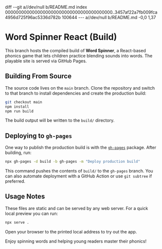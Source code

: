 diff --git a//dev/null b/README.md
index 0000000000000000000000000000000000000000..3457af22a7fb009fca4956d725f96ac5336d782b 100644
--- a//dev/null
 b/README.md
 -0,0 1,37 
# Word Spinner React (Build)

This branch hosts the compiled build of **Word Spinner**, a React-based phonics game that lets children practice blending sounds into words. The playable site is served via GitHub Pages.

## Building From Source

The source code lives on the `main` branch. Clone the repository and switch to that branch to install dependencies and create the production build:

```bash
git checkout main
npm install
npm run build
```

The build output will be written to the `build/` directory.

## Deploying to `gh-pages`

One way to publish the production build is with the [`gh-pages`](https://github.com/tschaub/gh-pages) package. After building, run:

```bash
npx gh-pages -d build -b gh-pages -m "Deploy production build"
```

This command pushes the contents of `build/` to the `gh-pages` branch. You can also automate deployment with a GitHub Action or use `git subtree` if preferred.

## Usage Notes

These files are static and can be served by any web server. For a quick local preview you can run:

```bash
npx serve .
```

Open your browser to the printed local address to try out the app.

Enjoy spinning words and helping young readers master their phonics!
